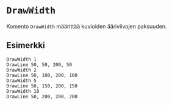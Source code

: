 `DrawWidth`
==========

Komento `DrawWidth` määrittää kuvioiden ääriviivojen paksuuden.

Esimerkki
----------

    DrawWidth 1
    DrawLine 50, 50, 200, 50
    DrawWidth 2
    DrawLine 50, 100, 200, 100
    DrawWidth 5
    DrawLine 50, 150, 200, 150
    DrawWidth 10
    DrawLine 50, 200, 200, 200